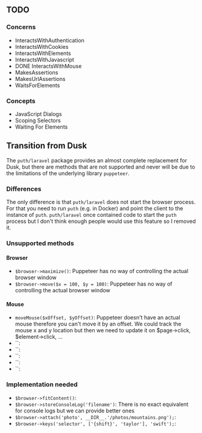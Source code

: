 ## TODO

### Concerns

- InteractsWithAuthentication
- InteractsWithCookies
- InteractsWithElements
- InteractsWithJavascript
- DONE InteractsWithMouse
- MakesAssertions
- MakesUrlAssertions
- WaitsForElements

### Concepts

- JavaScript Dialogs
- Scoping Selectors
- Waiting For Elements

## Transition from Dusk

The `puth/laravel` package provides an almost complete replacement for Dusk, but there are methods that are not
supported and never will be due to the limitations of the underlying library `puppeteer`.

### Differences

The only difference is that `puth/laravel` does not start the browser process. For that you need to run `puth` (e.g. in 
Docker) and point the client to the instance of `puth`. `puth/laravel` once contained code to start the `puth` process 
but I don't think enough people would use this feature so I removed it.

### Unsupported methods

#### Browser

- `$browser->maximize()`: Puppeteer has no way of controlling the actual browser window
- `$browser->move($x = 100, $y = 100)`: Puppeteer has no way of controlling the actual browser window

#### Mouse
- `moveMouse($xOffset, $yOffset)`: Puppeteer doesn't have an actual mouse therefore you can't move it by an offset. We could track the mouse x and y location but then we need to update it on $page->click, $element->click, ...
- ``: 
- ``: 
- ``: 
- ``: 
- ``: 

### Implementation needed

- `$browser->fitContent()`:
- `$browser->storeConsoleLog('filename')`: There is no exact equivalent for console logs but we can provide better ones
- `$browser->attach('photo', __DIR__.'/photos/mountains.png');`:
- `$browser->keys('selector', ['{shift}', 'taylor'], 'swift');`:
